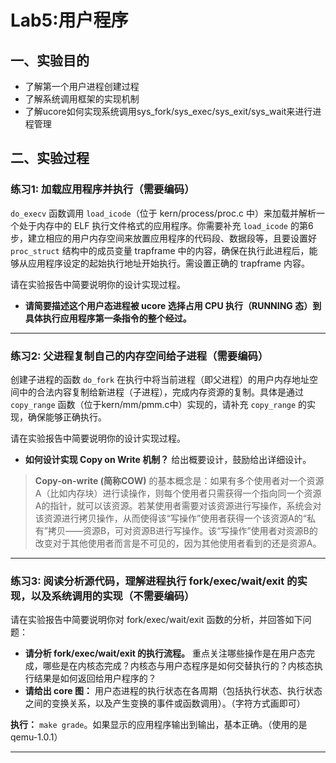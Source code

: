 # Lab5:用户程序
## 一、实验目的

 * 了解第一个用户进程创建过程
 * 了解系统调用框架的实现机制
 * 了解ucore如何实现系统调用sys_fork/sys_exec/sys_exit/sys_wait来进行进程管理

## 二、实验过程

### 练习1: 加载应用程序并执行（需要编码）

`do_execv` 函数调用 `load_icode`（位于 kern/process/proc.c 中）来加载并解析一个处于内存中的 ELF 执行文件格式的应用程序。你需要补充 `load_icode` 的第6步，建立相应的用户内存空间来放置应用程序的代码段、数据段等，且要设置好 `proc_struct` 结构中的成员变量 trapframe 中的内容，确保在执行此进程后，能够从应用程序设定的起始执行地址开始执行。需设置正确的 trapframe 内容。

请在实验报告中简要说明你的设计实现过程。

- **请简要描述这个用户态进程被 ucore 选择占用 CPU 执行（RUNNING 态）到具体执行应用程序第一条指令的整个经过。**

---


  ### 练习2: 父进程复制自己的内存空间给子进程（需要编码）

创建子进程的函数 `do_fork` 在执行中将当前进程（即父进程）的用户内存地址空间中的合法内容复制给新进程（子进程），完成内存资源的复制。具体是通过 `copy_range` 函数（位于kern/mm/pmm.c中）实现的，请补充 `copy_range` 的实现，确保能够正确执行。

请在实验报告中简要说明你的设计实现过程。

- **如何设计实现 Copy on Write 机制？** 给出概要设计，鼓励给出详细设计。

> **Copy-on-write (简称COW)** 的基本概念是：如果有多个使用者对一个资源A（比如内存块）进行读操作，则每个使用者只需获得一个指向同一个资源A的指针，就可以该资源。若某使用者需要对该资源进行写操作，系统会对该资源进行拷贝操作，从而使得该“写操作”使用者获得一个该资源A的“私有”拷贝——资源B，可对资源B进行写操作。该“写操作”使用者对资源B的改变对于其他使用者而言是不可见的，因为其他使用者看到的还是资源A。

---

### 练习3: 阅读分析源代码，理解进程执行 fork/exec/wait/exit 的实现，以及系统调用的实现（不需要编码）

请在实验报告中简要说明你对 fork/exec/wait/exit 函数的分析，并回答如下问题：

- **请分析 fork/exec/wait/exit 的执行流程。** 重点关注哪些操作是在用户态完成，哪些是在内核态完成？内核态与用户态程序是如何交替执行的？内核态执行结果是如何返回给用户程序的？
- **请给出 core 图：** 用户态进程的执行状态在各周期（包括执行状态、执行状态之间的变换关系，以及产生变换的事件或函数调用）。（字符方式画即可）

**执行：** `make grade`。如果显示的应用程序输出到输出，基本正确。（使用的是 qemu-1.0.1）

---
